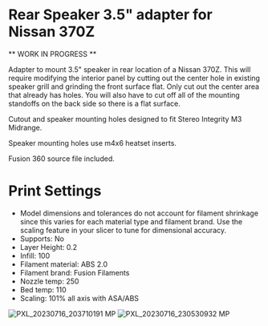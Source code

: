 # Rear Speaker 3.5" adapter for Nissan 370Z

** WORK IN PROGRESS **

Adapter to mount 3.5" speaker in rear location of a Nissan 370Z. This will require modifying the interior panel by cutting out the center hole in existing speaker grill and grinding the front surface flat. Only cut out the center area that already has holes. You will also have to cut off all of the mounting standoffs on the back side so there is a flat surface.

Cutout and speaker mounting holes designed to fit Stereo Integrity M3 Midrange.

Speaker mounting holes use m4x6 heatset inserts. 

Fusion 360 source file included.

# Print Settings
- Model dimensions and tolerances do not account for filament shrinkage since this varies for each material type and filament brand. Use the scaling feature in your slicer to tune for dimensional accuracy.
- Supports: No
- Layer Height: 0.2
- Infill: 100
- Filament material: ABS 2.0
- Filament brand: Fusion Filaments
- Nozzle temp: 250
- Bed temp: 110
- Scaling: 101% all axis with ASA/ABS
  
![PXL_20230716_203710191 MP](https://github.com/barichardson/3D-prints/assets/6842916/c01a2355-ffa9-43d9-96d5-15b83b988d1d)
![PXL_20230716_230530932 MP](https://github.com/barichardson/3D-prints/assets/6842916/7600b160-0dc7-47c5-9736-30e941efca9b)
